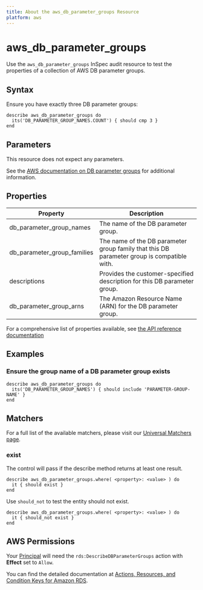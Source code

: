```yaml
---
title: About the aws_db_parameter_groups Resource
platform: aws
---
```


# aws\_db\_parameter\_groups

Use the `aws_db_parameter_groups` InSpec audit resource to test the properties of a collection of AWS DB parameter groups.

## Syntax

Ensure you have exactly three DB parameter groups:

    describe aws_db_parameter_groups do
      its('DB_PARAMETER_GROUP_NAMES.COUNT') { should cmp 3 }
    end

## Parameters

This resource does not expect any parameters.

See the [AWS documentation on DB parameter groups](https://docs.aws.amazon.com/AWSCloudFormation/latest/UserGuide/aws-properties-rds-dbparametergroup.html) for additional information.

## Properties

|Property                     | Description|
| ---                         | --- |
|db\_parameter\_group\_names    | The name of the DB parameter group. |
|db\_parameter\_group\_families   | The name of the DB parameter group family that this DB parameter group is compatible with. |
|descriptions    | Provides the customer-specified description for this DB parameter group. |
|db\_parameter\_group\_arns    | The Amazon Resource Name (ARN) for the DB parameter group. |

For a comprehensive list of properties available, see [the API reference documentation](https://docs.aws.amazon.com/AmazonRDS/latest/APIReference/API_DBParameterGroup.html)

## Examples

### Ensure the group name of a DB parameter group exists

    describe aws_db_parameter_groups do
      its('DB_PARAMETER_GROUP_NAMES') { should include 'PARAMETER-GROUP-NAME' }
    end

## Matchers

For a full list of the available matchers, please visit our [Universal Matchers page](https://www.inspec.io/docs/reference/matchers/).

### exist

The control will pass if the describe method returns at least one result.

    describe aws_db_parameter_groups.where( <property>: <value> ) do
      it { should exist }
    end

Use `should_not` to test the entity should not exist.

    describe aws_db_parameter_groups.where( <property>: <value> ) do
      it { should_not exist }
    end

## AWS Permissions

Your [Principal](https://docs.aws.amazon.com/IAM/latest/UserGuide/intro-structure.html#intro-structure-principal) will need the `rds:DescribeDBParameterGroups` action with **Effect** set to `Allow`.

You can find the  detailed documentation at [Actions, Resources, and Condition Keys for Amazon RDS](https://docs.aws.amazon.com/IAM/latest/UserGuide/list_amazonrds.html).
